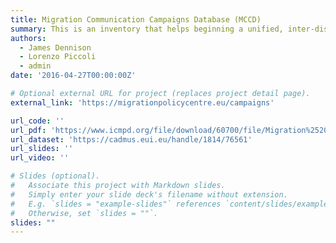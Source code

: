 ```yaml
---
title: Migration Communication Campaigns Database (MCCD)
summary: This is an inventory that helps beginning a unified, inter-disciplinary research agenda on migration communication campaigns (MCCs).
authors:
  - James Dennison
  - Lorenzo Piccoli
  - admin
date: '2016-04-27T00:00:00Z'

# Optional external URL for project (replaces project detail page).
external_link: 'https://migrationpolicycentre.eu/campaigns'

url_code: ''
url_pdf: 'https://www.icmpd.org/file/download/60700/file/Migration%2520communication%2520campaigns_EN_v6.pdf'
url_dataset: 'https://cadmus.eui.eu/handle/1814/76561'
url_slides: ''
url_video: ''

# Slides (optional).
#   Associate this project with Markdown slides.
#   Simply enter your slide deck's filename without extension.
#   E.g. `slides = "example-slides"` references `content/slides/example-slides.md`.
#   Otherwise, set `slides = ""`.
slides: ""
---
```


